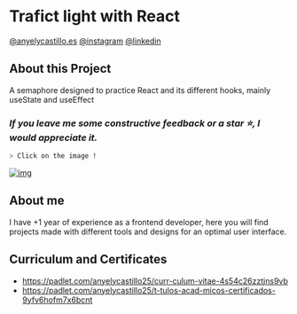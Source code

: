 # Trafict light with React

[@anyelycastillo.es](https://anyelycastillo.es/)
[@instagram](https://www.instagram.com/arq.castilloaa/?hl=es)
[@linkedin](https://www.linkedin.com/in/anyely-castillo-duarte)

## About this Project

A semaphore designed to practice React and its different hooks, mainly useState and useEffect

### _If you leave me some constructive feedback or a star ⭐, I would appreciate it._

```sh
> Click on the image !
```

[![img](./readme.png)](https://www.netlify.app/anyely-castillo/projects)

## About me

I have +1 year of experience as a frontend developer, here you will find projects made with different tools and designs for an optimal user interface.

## Curriculum and Certificates

- https://padlet.com/anyelycastillo25/curr-culum-vitae-4s54c26zztjns9vb
- https://padlet.com/anyelycastillo25/t-tulos-acad-micos-certificados-9yfv6hofm7x6bcnt
